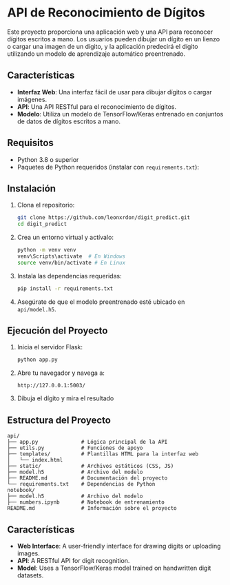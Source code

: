 # API de Reconocimiento de Dígitos

Este proyecto proporciona una aplicación web y una API para reconocer dígitos escritos a mano. Los usuarios pueden dibujar un dígito en un lienzo o cargar una imagen de un dígito, y la aplicación predecirá el dígito utilizando un modelo de aprendizaje automático preentrenado.

## Características

- **Interfaz Web**: Una interfaz fácil de usar para dibujar dígitos o cargar imágenes.
- **API**: Una API RESTful para el reconocimiento de dígitos.
- **Modelo**: Utiliza un modelo de TensorFlow/Keras entrenado en conjuntos de datos de dígitos escritos a mano.

## Requisitos

- Python 3.8 o superior
- Paquetes de Python requeridos (instalar con `requirements.txt`):
## Instalación

1. Clona el repositorio:
     ```bash
     git clone https://github.com/leonxrdon/digit_predict.git
     cd digit_predict
     ```

2. Crea un entorno virtual y actívalo:
     ```bash
     python -m venv venv
     venv\Scripts\activate  # En Windows
     source venv/bin/activate # En Linux
     ```

3. Instala las dependencias requeridas:
     ```bash
     pip install -r requirements.txt
     ```

4. Asegúrate de que el modelo preentrenado esté ubicado en `api/model.h5`.

## Ejecución del Proyecto

1. Inicia el servidor Flask:
     ```bash
     python app.py
     ```

2. Abre tu navegador y navega a:
     ```
     http://127.0.0.1:5003/
     ```
3. Dibuja el dígito y mira el resultado

## Estructura del Proyecto

```
api/
├── app.py              # Lógica principal de la API
├── utils.py            # Funciones de apoyo
├── templates/          # Plantillas HTML para la interfaz web
│   └── index.html
├── static/             # Archivos estáticos (CSS, JS)
├── model.h5            # Archivo del modelo
├── README.md           # Documentación del proyecto
└── requirements.txt    # Dependencias de Python
notebook/
├── model.h5            # Archivo del modelo
├── numbers.ipynb       # Notebook de entrenamiento
README.md               # Información sobre el proyecto
```

## Características

- **Web Interface**: A user-friendly interface for drawing digits or uploading images.
- **API**: A RESTful API for digit recognition.
- **Model**: Uses a TensorFlow/Keras model trained on handwritten digit datasets.
